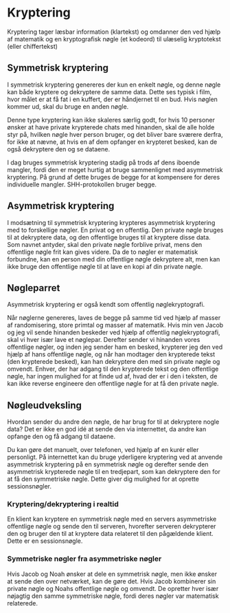 # Kryptering

Kryptering tager læsbar information (klartekst) og omdanner den ved hjælp af matematik og en kryptografisk nøgle (et kodeord) til ulæselig kryptotekst (eller chiffertekst)

## Symmetrisk kryptering

I symmetrisk kryptering genereres der kun en enkelt nøgle, og denne nøgle kan både kryptere og dekryptere de samme data. Dette ses typisk i film, hvor målet er at få fat i en kuffert, der er håndjernet til en bud. Hvis nøglen kommer ud, skal du bruge en anden nøgle. 

Denne type kryptering kan ikke skaleres særlig godt, for hvis 10 personer ønsker at have private krypterede chats med hinanden, skal de alle holde styr på, hvilken nøgle hver person bruger, og det bliver bare sværere derfra, for ikke at nævne, at hvis en af dem opfanger en krypteret besked, kan de også dekryptere den og se dataene.

I dag bruges symmetrisk kryptering stadig på trods af dens iboende mangler, fordi den er meget hurtig at bruge sammenlignet med asymmetrisk kryptering.
På grund af dette bruges de begge for at kompensere for deres individuelle mangler. SHH-protokollen bruger begge.

## Asymmetrisk kryptering

I modsætning til symmetrisk kryptering krypteres asymmetrisk kryptering med to forskellige nøgler. En privat og en offentlig.
Den private nøgle bruges til at dekryptere data, og den offentlige bruges til at kryptere disse data. Som navnet antyder, skal den private nøgle forblive privat, mens den offentlige nøgle frit kan gives videre. Da de to nøgler er matematisk forbundne, kan en person med din offentlige nøgle dekryptere alt, men kan ikke bruge den offentlige nøgle til at lave en kopi af din private nøgle.

## Nøgleparret
Asymmetrisk kryptering er også kendt som offentlig nøglekryptografi.

Når nøglerne genereres, laves de begge på samme tid ved hjælp af masser af randomisering, store primtal og masser af matematik.
Hvis min ven Jacob og jeg vil sende hinanden beskeder ved hjælp af offentlig nøglekryptografi, skal vi hver især lave et nøglepar. Derefter sender vi hinanden vores offentlige nøgler, og inden jeg sender ham en besked, krypterer jeg den ved hjælp af hans offentlige nøgle, og når han modtager den krypterede tekst (den krypterede besked), kan han dekryptere den med sin private nøgle og omvendt. Enhver, der har adgang til den krypterede tekst og den offentlige nøgle, har ingen mulighed for at finde ud af, hvad der er i den i teksten, de kan ikke reverse engineere den offentlige nøgle for at få den private nøgle.

## Nøgleudveksling
Hvordan sender du andre den nøgle, de har brug for til at dekryptere nogle data? Det er ikke en god idé at sende den via internettet, da andre kan opfange den og få adgang til dataene.

Du kan gøre det manuelt, over telefonen, ved hjælp af en kurér eller personligt.
På internettet kan du bruge yderligere kryptering ved at anvende asymmetrisk kryptering på en symmetrisk nøgle og derefter sende den asymmetrisk krypterede nøgle til en tredjepart, som kan dekryptere den for at få den symmetriske nøgle. Dette giver dig mulighed for at oprette sessionsnøgler.

### Kryptering/dekryptering i realtid

En klient kan kryptere en symmetrisk nøgle med en servers asymmetriske offentlige nøgle og sende den til serveren, hvorefter serveren dekrypterer den og bruger den til at kryptere data relateret til den pågældende klient. Dette er en sessionsnøgle.

### Symmetriske nøgler fra asymmetriske nøgler

Hvis Jacob og Noah ønsker at dele en symmetrisk nøgle, men ikke ønsker at sende den over netværket, kan de gøre det.
Hvis Jacob kombinerer sin private nøgle og Noahs offentlige nøgle og omvendt. De opretter hver især nøjagtig den samme symmetriske nøgle, fordi deres nøgler var matematisk relaterede.